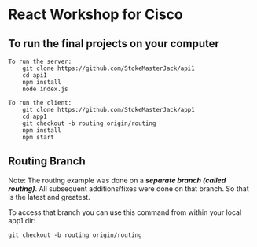 # React Workshop for Cisco

## To run the final projects on your computer

    To run the server:
        git clone https://github.com/StokeMasterJack/api1
        cd api1
        npm install
        node index.js
    
    To run the client:
        git clone https://github.com/StokeMasterJack/app1
        cd app1
        git checkout -b routing origin/routing
        npm install
        npm start

## Routing Branch
Note: The routing example was done on a **_separate branch (called routing)_**. 
All subsequent additions/fixes were done on that branch. So that is the latest and greatest.

To access that branch you can use this command from within your local app1 dir:

    git checkout -b routing origin/routing
